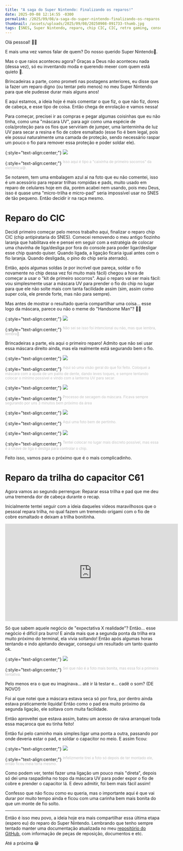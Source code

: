 ```yaml
---
title: "A saga do Super Nintendo: Finalizando os reparos!"
date: 2025-09-08 12:14:55 -0300
permalink: /2025/09/08/a-saga-do-super-nintendo-finalizando-os-reparos
thumbnail: /assets/uploads/2025/09/08/20250908-091733-thumb.jpg
tags: [SNES, Super Nintendo, reparo, chip CIC, CIC, retro gaming, consoles antigos, colecionismo, reparo de trilha, eletrônica, soldagem, conserto]
---
```


Olá pessoal! 👋🏻

E mais uma vez vamos falar de quem? Do nosso querido Super Nintendo🥰.

Mas o que raios aconteceu agora? Graças a Deus não aconteceu nada (dessa vez), só eu inventando moda e querendo mexer com quem está quieto 🤣.

Brincadeiras a parte, como prometi nas postagens anteriores, eu disse que ia fazer um reparo digno (ou tentar pelo menos) no meu Super Nintendo para que ele pudesse durar mais alguns anos!

E aqui estamos, a ideia hoje é mais comentar o que fiz, o que não fiz, dores de cabeça, e esse tipo de coisa. Então chega de enrolação e vamos nessa!

Para começar, precisei ir as compras e pegar algumas coisinhas que eu não tinha, como uma "máscara UV", para agir como uma espécie de cola/proteção para os fios que serviriam de jumper, uma lanterninha de luz UV para secar a resina e fio de cobre esmaltado (esse fio é bem legal, pois ele possui naturalmente uma camada de proteção, sendo necessário raspar um pouco o fio para remover essa proteção e poder soldar ele).

{:style="text-align:center;"}
[![](/assets/uploads/2025/09/08/20250908-091733-thumb.jpg)](/assets/uploads/2025/09/08/20250908-091733.jpg)

{:style="text-align:center;"}
<sup><font color="#C0C0C0">Isso aqui é tipo a "caixinha de primeiro socorros" da eletrônica😅.</font></sup>

Se notarem, tem uma embalagem azul ai na foto que eu não comentei, isso é um acessório para reparar trilhas rompidas e pads, muito usado em reparo de celulares hoje em dia, porém acabei nem usando, pois meu Deus, isso é quase uma "micro-trilha e micro-pad" seria impossível usar no SNES de tão pequeno. Então decidir ir na raça mesmo.

# Reparo do CIC

Decidi primeiro começar pelo menos trabalho aqui, finalizar o reparo chip CIC (chip antipirataria do SNES). Comecei removendo o meu antigo fiozinho laranja que habilitava ele e pensei em seguir com a estratégia de colocar uma chavinha de liga/desliga por fora do console para poder ligar/desligar esse chip quando quiser. Quando ligada, a ligação ficaria igual antes com o fio laranja. Quando desligada, o pino do chip seria aterrado).

Então, após algumas soldas (e por incrível que pareça, soldar o fio novamente no chip dessa vez foi muito mais fácil) chegou a hora de começar a usar o "kit de primeiro socorros". Aqui o reparo vai ser mais fácil: vou simplesmente usar a máscara UV para prender o fio do chip no lugar para que ele não solte mais com tanta facilidade assim (sim, assim como super cola, ele prende forte, mas não para sempre).

Mas antes de mostrar o resultado queria compartilhar uma coisa... esse logo da máscara, parece ou não o meme do "Handsome Man"? 🤣🤣

{:style="text-align:center;"}
[![](/assets/uploads/2025/09/08/ad99f6f0-4e8e-4fd4-8f0b-4133f979fdc1-thumb.jpg)](/assets/uploads/2025/09/08/ad99f6f0-4e8e-4fd4-8f0b-4133f979fdc1.jpg)

{:style="text-align:center;"}
<sup><font color="#C0C0C0">Não sei se isso foi intencional ou não, mas que lembra, lembra🤣.</font></sup>

Brincadeiras a parte, eis aqui o primeiro reparo! Admito que não sei usar essa máscara direito ainda, mas ela realmente está segurando bem o fio.

{:style="text-align:center;"}
[![](/assets/uploads/2025/09/08/20250906-193214-thumb.jpg)](/assets/uploads/2025/09/08/20250906-193214.jpg)

{:style="text-align:center;"}
<sup><font color="#C0C0C0">Aqui só uma visão geral do que foi feito. Coloquei a máscara com a ajuda de um palito de dente, dando leves toques, e sempre tentando colocar o mínimo possível e vindo com a lanterna UV para secar.</font></sup>

{:style="text-align:center;"}
[![](/assets/uploads/2025/09/08/63ed633e-5d21-448a-994a-4fc27e3774e2-thumb.jpg)](/assets/uploads/2025/09/08/63ed633e-5d21-448a-994a-4fc27e3774e2.jpg)

{:style="text-align:center;"}
<sup><font color="#C0C0C0">Processo de secagem da máscara. Ficava sempre segurando por uns 3 minutos bem próximo da área</font></sup>

{:style="text-align:center;"}
[![](/assets/uploads/2025/09/08/20250906-193230-thumb.jpg)](/assets/uploads/2025/09/08/20250906-193230.jpg)

{:style="text-align:center;"}
<sup><font color="#C0C0C0">Aqui uma foto bem de pertinho.</font></sup>

{:style="text-align:center;"}
[![](/assets/uploads/2025/09/08/20250908-110119-thumb.jpg)](/assets/uploads/2025/09/08/20250908-110119.jpg)

{:style="text-align:center;"}
<sup><font color="#C0C0C0">Tentei colocar no lugar mais discreto possível, mas essa é a chave de liga e desliga para controlar o chip.</font></sup>

Feito isso, vamos para o próximo que é o mais complicadinho.

# Reparo da trilha do capacitor C61

Agora vamos ao segundo perrengue: Reparar essa trilha e pad que me deu uma tremenda dor de cabeça durante o recap.

Inicialmente tentei seguir com a ideia daqueles vídeos maravilhosos que o pessoal repara trilha, no qual fazem um tremendo origami com o fio de cobre esmaltado e deixam a trilha bonitinha.

<center>
<div class="responsive-video">
<iframe width="560" height="315" src="https://www.youtube.com/embed/X6b-dxEkQJk?si=N2qQLK4YE-2IStxG" title="YouTube video player" frameborder="0" allow="accelerometer; autoplay; clipboard-write; encrypted-media; gyroscope; picture-in-picture; web-share" referrerpolicy="strict-origin-when-cross-origin" allowfullscreen></iframe>
</div>
</center>

Só que sabem aquele negócio de "expectativa X realidade"? Então... esse negócio é difícil pra burro! E ainda mais que a segunda ponta da trilha era muito próximo do terminal, ela vivia soltando! Então após algumas horas tentando e indo ajeitando devagar, consegui um resultado um tanto quanto ok.

{:style="text-align:center;"}
[![](/assets/uploads/2025/09/08/20250906-193427-thumb.jpg)](/assets/uploads/2025/09/08/20250906-193427.jpg)

{:style="text-align:center;"}
<sup><font color="#C0C0C0">Sei que não é a foto mais bonita, mas essa foi a primeira tentativa.</font></sup>

Pelo menos era o que eu imaginava... até ir lá testar e... cadê o som? (DE NOVO!)

Foi aí que notei que a máscara estava seca só por fora, por dentro ainda estava praticamente líquida! Então como o pad era muito próximo da segunda ligação, ele soltava com muita facilidade.

Então aproveitei que estava assim, bateu um acesso de raiva arranquei toda essa maçaroca que eu tinha feito! 

Então fui pelo caminho mais simples:ligar uma ponta a outra, passando por onde deveria estar o pad, e soldar o capacitor no meio. E assim ficou:

{:style="text-align:center;"}
[![](/assets/uploads/2025/09/08/20250906-210527-thumb.jpg)](/assets/uploads/2025/09/08/20250906-210527.jpg)

{:style="text-align:center;"}
<sup><font color="#C0C0C0">Infelizmente tirei a foto só depois de ter montado ele, então ficou meia torta mesmo.</font></sup>

Como podem ver, tentei fazer uma ligação um pouco mais "direta", depois só dei uma raspadinha no topo da máscara UV para poder expor o fio de cobre e prender o capacitor lá. E devo admitir, foi bem mais fácil assim!

Confesso que não ficou como eu queria, mas o importante aqui é que vai durar por muito tempo ainda e ficou com uma carinha bem mais bonita do que um monte de fio solto.

-------

Então é isso meu povo, a ideia hoje era mais compartilhar essa última etapa (espero eu) do reparo do Super Nintendo. Lembrando que tenho sempre tentado manter uma documentação atualizada no meu [repositório do GitHub](https://github.com/zenaror/Anotacoes-Consoles-Retro/), com informação de peças de reposição, documentos e etc.

Até a próxima 😁
